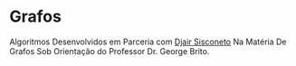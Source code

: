 # Grafos

Algoritmos Desenvolvidos em Parceria com [Djair Sisconeto](https://github.com/dsisconeto) Na Matéria De Grafos Sob Orientação do  Professor Dr. George Brito.
